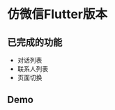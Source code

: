 # 仿微信Flutter版本

## 已完成的功能

- 对话列表
- 联系人列表
- 页面切换

## Demo

<img scr="https://github.com/Tecode/Avalon-/blob/master/img/ezgif-3-7c28fcd0357a.gif" />
